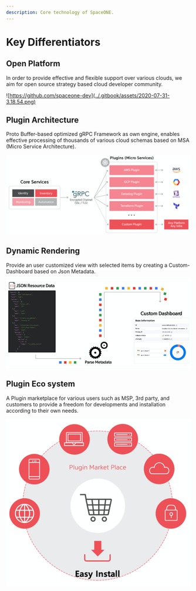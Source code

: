 ```yaml
---
description: Core technology of SpaceONE.
---
```


# Key Differentiators

## Open Platform

In order to provide effective and flexible support over various clouds, we aim for open source strategy based cloud developer community.

![https://github.com/spaceone-dev](../.gitbook/assets/2020-07-31-3.18.54.png)



## Plugin Architecture

Proto Buffer-based optimized gRPC Framework as own engine, enables effective processing of thousands of various cloud schemas based on MSA \(Micro Service Architecture\).

![](../.gitbook/assets/2020-07-31-3.23.50.png)

## Dynamic Rendering

Provide an user customized view with selected items by creating a Custom-Dashboard based on Json Metadata.

![](../.gitbook/assets/2020-07-31-3.25.39.png)

## Plugin Eco system

A Plugin marketplace for various users such as MSP, 3rd party, and customers to provide a freedom for developments and installation according to their own needs.

![](../.gitbook/assets/2020-07-31-3.29.34.png)

